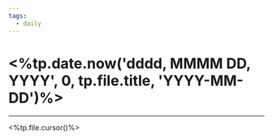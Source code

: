 ```yaml
---
tags:
  - daily
---
```

# <%tp.date.now('dddd, MMMM DD, YYYY', 0, tp.file.title, 'YYYY-MM-DD')%>
___
<%tp.file.cursor()%>


